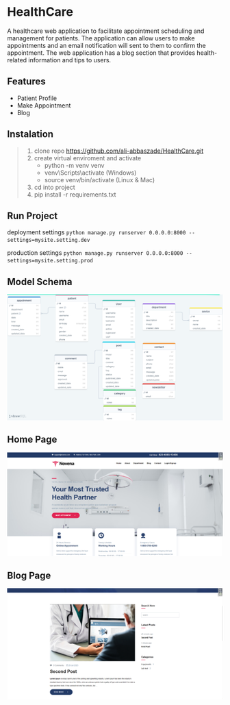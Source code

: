 # HealthCare
A healthcare web application to facilitate appointment scheduling and management for patients. The application can allow users to make appointments and an email notification will sent to them to confirm the appointment.  The web application has a blog section that provides health-related information and tips to users.
## Features

- Patient Profile
- Make Appointment
- Blog

## Instalation

> 1. clone repo https://github.com/ali-abbaszade/HealthCare.git
> 2. create virtual enviroment and activate
>    - python -m venv venv
>    - venv\Scripts\activate (Windows)
>    - source venv/bin/activate (Linux & Mac)
> 3. cd into project
> 4. pip install -r requirements.txt

## Run Project

deployment settings
`python manage.py runserver 0.0.0.0:8000 --settings=mysite.setting.dev`

production settings
`python manage.py runserver 0.0.0.0:8000 --settings=mysite.setting.prod`

## Model Schema

![Model Schema](./drawSQL.png)

## Home Page

![Home](./health-homepage.png)

## Blog Page

![Blog](./health-blog.png)

